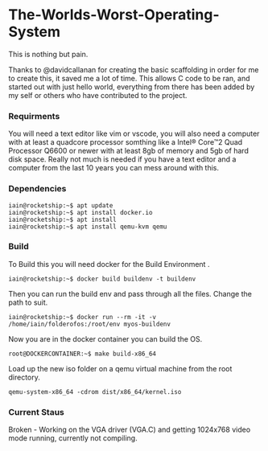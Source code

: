 # The-Worlds-Worst-Operating-System
This is nothing but pain.


Thanks to @davidcallanan for creating the basic scaffolding in order for me to create this, it saved me a lot of time. This allows C code to be ran, and started out with just hello world, everything from there has been added by my self or others who have contributed to the project. 

### Requirments 

You will need a text editor like vim or vscode, you will also need a computer with at least a quadcore processor somthing like a Intel® Core™2 Quad Processor Q6600 or newer with at least 8gb of memory and 5gb of hard disk space. Really not much is needed if you have a text editor and a computer from the last 10 years you can mess around with this.


### Dependencies

```console
iain@rocketship:~$ apt update
iain@rocketship:~$ apt install docker.io
iain@rocketship:~$ apt install 
iain@rocketship:~$ apt install qemu-kvm qemu

```



### Build

To Build this you will need docker for the Build Environment .

```console
iain@rocketship:~$ docker build buildenv -t buildenv
```

Then you can run the build env and pass through all the files. Change the path to suit.

```console
iain@rocketship:~$ docker run --rm -it -v /home/iain/folderofos:/root/env myos-buildenv
```

Now you are in the docker container you can build the OS.

```console
root@DOCKERCONTAINER:~$ make build-x86_64
```

Load up the new iso folder on a qemu virtual machine from the root directory. 

```console
qemu-system-x86_64 -cdrom dist/x86_64/kernel.iso
```

### Current Staus 

Broken - Working on the VGA driver (VGA.C) and getting 1024x768 video mode running, currently not compiling. 
